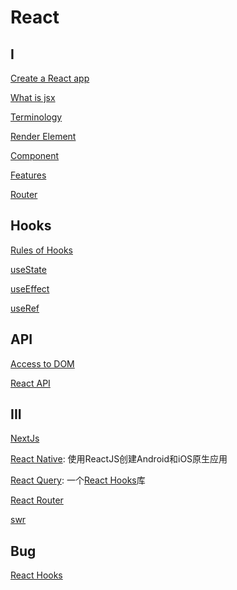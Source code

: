 # React

## I

[Create a React app](react-create-app.md)

[What is jsx](react-jsx.md)

[Terminology](react-terminology.md)

[Render Element](react-render-element.md)

[Component](react-component.md)

[Features](react-features.md)

[Router](react-router.md)

## Hooks

[Rules of Hooks](react-rules-of-hooks.md)

[useState](react-hooks-usestate.md)

[useEffect](react-hooks-useeffect.md)

[useRef](react-hooks-useref.md)

## API

[Access to DOM](react-api-refs.md)

[React API](react-api.md)

## III

[NextJs](nextjs.md)

[React Native](react-native.md): 使用ReactJS创建Android和iOS原生应用

[React Query](react-query.md): 一个[React Hooks]()库

[React Router](react-router-dom.md)

[swr](react-swr.md)

## Bug

[React Hooks](react-learn-from-bug.md)
